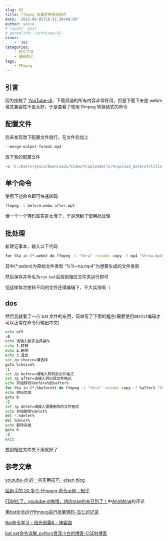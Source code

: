 ```yaml
---
slug: 65
title: ffmpeg 批量转换视频格式
date: '2022-09-05T16:41:38+08:00'
author: yexca
# layout: post
# permalink: /archives/65
views:
    - '492'
categories:
    - 软件工具
    - 编码相关
tags:
    - FFmpeg
---
```


## 引言

因为接触了 [YouTube-dl](https://blog.yexca.net/archives/52)，下载频道的所有内容非常好用，但是下载下来是 webm 格式兼容性不是太好，于是查看了使用 ffmpeg 转换格式的命令

## 配置文件

后来发现改下配置文件就行，在文件后加上

```bash
--merge-output-format mp4
```

放下我的配置文件

```bash
-o 'C:/Users/yexca/Downloads/Video/%(uploader)s/%(upload_date)s%(title)s%(id)s.%(ext)s' --merge-output-format mp4
```

## 单个命令

使用下述命令即可快速转码

```bash
ffmpeg -i before.webm after.mp4
```

但一个一个转码属实是太慢了，于是想到了使用批处理

## 批处理

新建记事本，输入以下代码

```bash
for %%a in (*.webm) do ffmpeg -i "%%~a" -vcodec copy -f mp4 "%%~na.mp4"
```

其中(*.webm)为原始文件类型 “%%~na.mp4″为想要生成的文件类型

然后保存并命名为`run.bat`后放到相应文件夹运行即可

但这样每次想转不同的文件还得编辑下，不大实用啊（

## dos

然后我就看了一点 bat 文件的东西，简单写了下面的程序(需要使用`GB2312`编码才可以正常在命令行输出中文)

```bash
echo off
:0
echo 请输入数字选择操作
echo 1.转码
echo 2.删除
echo 3.退出
set /p choice=请选择
goto %choice%
:1
set /p before=请输入转码前文件格式
set /p after=请输入转码后文件格式
echo 开始转码%before%到%after%
for %%a in (*.%before%) do ffmpeg -i "%%~a" -vcodec copy -f %after% "%%~na.%after%"
echo 转码完成
goto 0
:2
set /p delet=请输入需要删除的文件格式
echo 开始删除%delet%
del *.%delet%
del %delet%
echo 删除完成
goto 0
:3
exit
```

放到相应文件夹下用就好了

## 参考文章

[youtube-dl 的一些实用技巧 · eisen blog](https://aisensiy.me/youtube-dl)

[给新手的 20 多个 FFmpeg 命令示例 - 知乎](https://zhuanlan.zhihu.com/p/67878761)

[FDM挂了，youtube-dl鬼慢，烤肉man的末日到了！](https://www.bilibili.com/read/cv13727700/)中[AnnMilne](https://space.bilibili.com/382123440)的评论

[用bat命令运行ffmpeg进行批量转码-五仁的记录](https://www.wurend.com/?p=1401)

[Bat命令学习 - 阳光雨露& - 博客园](https://www.cnblogs.com/SunShineYPH/archive/2011/12/13/2285570.html)

[bat set命令详解_python資深小白的博客-CSDN博客](https://blog.csdn.net/linda1000/article/details/19199503)
